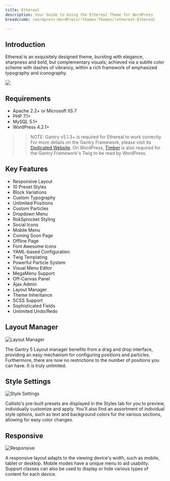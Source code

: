```yaml
---
title: Ethereal
description: Your Guide to Using the Ethereal Theme for WordPress
breadcrumb: /wordpress:WordPress/!themes:Themes/!ethereal:Ethereal

---
```


Introduction
-----

Ethereal is an exquisitely designed theme, bursting with elegance, sharpness and bold, but complementary visuals; achieved via a subtle color scheme with dashes of vibrancy, within a rich framework of emphasized typography and iconography.


![](assets/ethereal.jpeg)

Requirements
-----
* Apache 2.2+ or Microsoft IIS 7
* PHP 7.1+ 
* MySQL 5.1+
* WordPress 4.2.1+

>> NOTE: Gantry v5.1.3+ is required for Ethereal to work correctly. For more details on the Gantry Framework, please visit its [Dedicated Website](http://gantry.org). On WordPress, [Timber](https://wordpress.org/plugins/timber-library/) is also required for the Gantry Framework's Twig to be read by WordPress.

Key Features
-----

* Responsive Layout
* 10 Preset Styles
* Block Variations
* Custom Typography
* Unlimited Positions
* Custom Particles
* Dropdown Menu
* RokSprocket Styling
* Social Icons
* Mobile Menu
* Coming Soon Page
* Offline Page
* Font Awesome Icons
* YAML-based Configuration
* Twig Templating
* Powerful Particle System
* Visual Menu Editor
* MegaMenu Support
* Off-Canvas Panel
* Ajax Admin
* Layout Manager
* Theme Inheritance
* SCSS Support
* Sophisticated Fields
* Unlimited Undo/Redo

## Layout Manager

![Layout Manager](ft-2.jpg)

The Gantry 5 Layout manager benefits from a drag and drop interface, providing an easy mechanism for configuring positions and particles. Furthermore, there are now no restrictions to the number of positions you can have. It is truly unlimited.

## Style Settings

![Style Settings](ft-3.jpg)

Callisto's pre-built presets are displayed in the Styles tab for you to preview, individually customize and apply. You'll also find an assortment of individual style options, such as text and background colors for the various sections, allowing for easy color changes.

## Responsive

![Responsive](ft-4.jpg)

A responsive layout adapts to the viewing device's width, such as mobile, tablet or desktop. Mobile modes have a unique menu to aid usability. Support classes can also be used to display or hide various types of content for each device.
